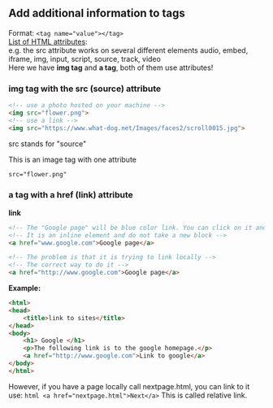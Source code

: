 ## Add additional information to tags  
Format:  ```<tag name="value"></tag> ```  
[List of HTML attributes]:  
e.g. the src attribute works on several different elements audio, embed, iframe, img, input, script, source, track, video  
Here we have **img tag** and **a tag**, both of them use attributes!

### img tag with the src (source) attribute
```html 
<!-- use a photo hosted on your machine -->
<img src="flower.png">
<!-- use a link -->
<img src="https://www.what-dog.net/Images/faces2/scroll0015.jpg">
```  
src stands for "source"

This is an image tag with one attribute 
```html 
src="flower.png" 
```  
### a tag with a href (link) attribute
**link**
```html
<!-- The "Google page" will be blue color link. You can click on it and it will direct you to google.-->
<!-- It is an inline element and do not take a new block -->
<a href="www.google.com">Google page</a>

<!-- The problem is that it is trying to link locally -->
<!-- The correct way to do it -->
<a href="http://www.google.com">Google page</a>
```
**Example:**
```html
<html>
<head>
	<title>link to sites</title>
</head>
<body>
	<h1> Google </h1>
	<p>The following link is to the google homepage.</p>
	<a href="http://www.google.com">Link to google</a>
</body>
</html>
```
However, if you have a page locally call nextpage.html, you can link to it use:
```html <a href="nextpage.html">Next</a>```
This is called relative link.


[List of HTML attributes]:https://developer.mozilla.org/en-US/docs/Web/HTML/Attributes

